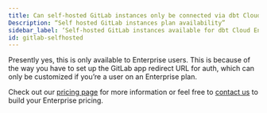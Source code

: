 ```yaml
---
title: Can self-hosted GitLab instances only be connected via dbt Cloud Enterprise plans?
Description: “Self hosted GitLab instances plan availability”
sidebar_label: ‘Self-hosted GitLab instances available for dbt Cloud Enterprise’
id: gitlab-selfhosted
---
```


Presently yes, this is only available to Enterprise users. This is because of the way you have to set up the GitLab app redirect URL for auth, which can only be customized if you’re a user on an Enterprise plan.  

Check out our [pricing page](https://www.getdbt.com/pricing/) for more information or feel free to [contact us](https://www.getdbt.com/contact) to build your Enterprise pricing.




